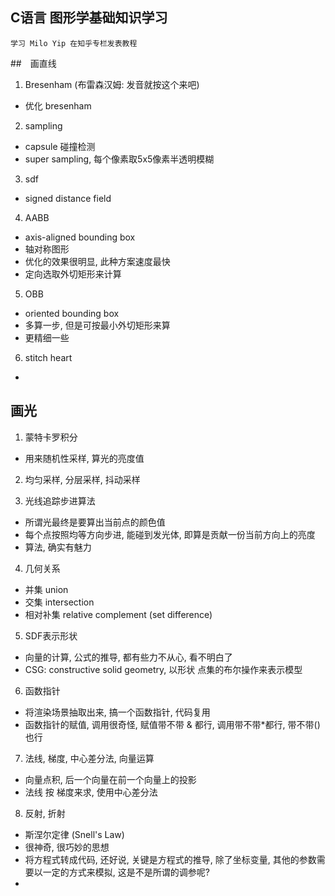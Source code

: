 
## C语言 图形学基础知识学习
    学习 Milo Yip 在知乎专栏发表教程

##　画直线
1. Bresenham (布雷森汉姆: 发音就按这个来吧)
- 优化 bresenham

2. sampling 
- capsule 碰撞检测
- super sampling, 每个像素取5x5像素半透明模糊

3. sdf
- signed distance field

4. AABB
- axis-aligned bounding box
- 轴对称图形
- 优化的效果很明显, 此种方案速度最快
- 定向选取外切矩形来计算

5. OBB
- oriented bounding box
- 多算一步, 但是可按最小外切矩形来算
- 更精细一些

6. stitch heart
-   

## 画光
1. 蒙特卡罗积分
- 用来随机性采样, 算光的亮度值

2. 均匀采样, 分层采样, 抖动采样

3. 光线追踪步进算法
- 所谓光最终是要算出当前点的颜色值  
- 每个点按照均等方向步进, 能碰到发光体, 即算是贡献一份当前方向上的亮度
- 算法, 确实有魅力

4. 几何关系
- 并集 union
- 交集 intersection
- 相对补集 relative complement (set difference)

5. SDF表示形状
- 向量的计算, 公式的推导, 都有些力不从心, 看不明白了
- CSG: constructive solid geometry, 以形状 点集的布尔操作来表示模型

6. 函数指针
- 将渲染场景抽取出来, 搞一个函数指针, 代码复用
- 函数指针的赋值, 调用很奇怪, 赋值带不带 & 都行, 调用带不带*都行, 带不带()也行

7. 法线, 梯度, 中心差分法, 向量运算
- 向量点积, 后一个向量在前一个向量上的投影
- 法线 按 梯度来求, 使用中心差分法

8. 反射, 折射
- 斯涅尔定律 (Snell's Law)
- 很神奇, 很巧妙的思想
- 将方程式转成代码, 还好说, 关键是方程式的推导, 除了坐标变量, 其他的参数需要以一定的方式来模拟, 这是不是所谓的调参呢?
- 
